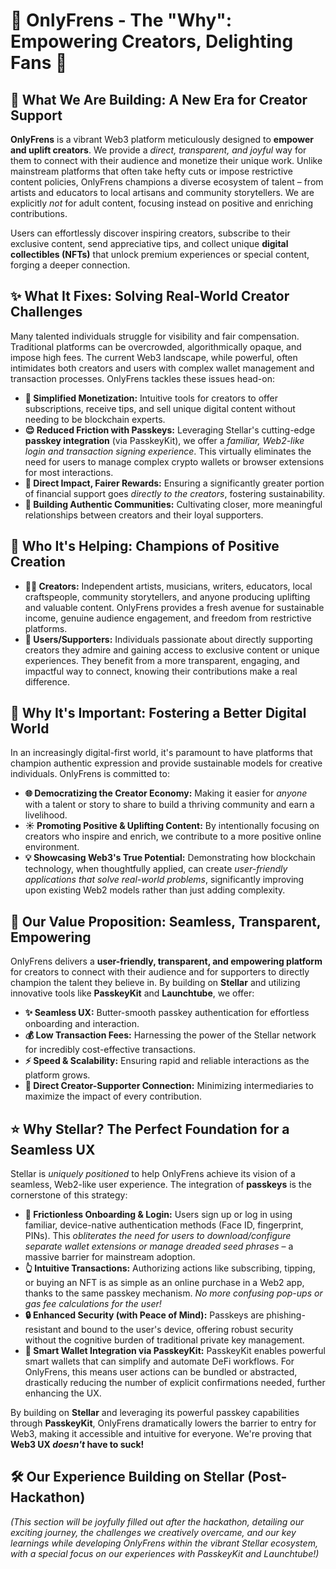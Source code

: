 # 💖 OnlyFrens - The "Why": Empowering Creators, Delighting Fans 🚀

## 🌟 What We Are Building: A New Era for Creator Support

**OnlyFrens** is a vibrant Web3 platform meticulously designed to **empower and uplift creators**. We provide a *direct, transparent, and joyful* way for them to connect with their audience and monetize their unique work. Unlike mainstream platforms that often take hefty cuts or impose restrictive content policies, OnlyFrens champions a diverse ecosystem of talent – from artists and educators to local artisans and community storytellers. We are explicitly *not* for adult content, focusing instead on positive and enriching contributions.

Users can effortlessly discover inspiring creators, subscribe to their exclusive content, send appreciative tips, and collect unique **digital collectibles (NFTs)** that unlock premium experiences or special content, forging a deeper connection.

## ✨ What It Fixes: Solving Real-World Creator Challenges

Many talented individuals struggle for visibility and fair compensation. Traditional platforms can be overcrowded, algorithmically opaque, and impose high fees. The current Web3 landscape, while powerful, often intimidates both creators and users with complex wallet management and transaction processes. OnlyFrens tackles these issues head-on:

*   **💸 Simplified Monetization:** Intuitive tools for creators to offer subscriptions, receive tips, and sell unique digital content without needing to be blockchain experts.
*   **😌 Reduced Friction with Passkeys:** Leveraging Stellar's cutting-edge **passkey integration** (via PasskeyKit), we offer a *familiar, Web2-like login and transaction signing experience*. This virtually eliminates the need for users to manage complex crypto wallets or browser extensions for most interactions.
*   **🤝 Direct Impact, Fairer Rewards:** Ensuring a significantly greater portion of financial support goes *directly to the creators*, fostering sustainability.
*   **🔗 Building Authentic Communities:** Cultivating closer, more meaningful relationships between creators and their loyal supporters.

## 🎯 Who It's Helping: Champions of Positive Creation

*   **🧑‍🎨 Creators:** Independent artists, musicians, writers, educators, local craftspeople, community storytellers, and anyone producing uplifting and valuable content. OnlyFrens provides a fresh avenue for sustainable income, genuine audience engagement, and freedom from restrictive platforms.
*   **💖 Users/Supporters:** Individuals passionate about directly supporting creators they admire and gaining access to exclusive content or unique experiences. They benefit from a more transparent, engaging, and impactful way to connect, knowing their contributions make a real difference.

## 🚀 Why It's Important: Fostering a Better Digital World

In an increasingly digital-first world, it's paramount to have platforms that champion authentic expression and provide sustainable models for creative individuals. OnlyFrens is committed to:

*   **🌐 Democratizing the Creator Economy:** Making it easier for *anyone* with a talent or story to share to build a thriving community and earn a livelihood.
*   **☀️ Promoting Positive & Uplifting Content:** By intentionally focusing on creators who inspire and enrich, we contribute to a more positive online environment.
*   **💡 Showcasing Web3's True Potential:** Demonstrating how blockchain technology, when thoughtfully applied, can create *user-friendly applications that solve real-world problems*, significantly improving upon existing Web2 models rather than just adding complexity.

## 💎 Our Value Proposition: Seamless, Transparent, Empowering

OnlyFrens delivers a **user-friendly, transparent, and empowering platform** for creators to connect with their audience and for supporters to directly champion the talent they believe in. By building on **Stellar** and utilizing innovative tools like **PasskeyKit** and **Launchtube**, we offer:

*   **✨ Seamless UX:** Butter-smooth passkey authentication for effortless onboarding and interaction.
*   **💰 Low Transaction Fees:** Harnessing the power of the Stellar network for incredibly cost-effective transactions.
*   **⚡ Speed & Scalability:** Ensuring rapid and reliable interactions as the platform grows.
*   **🔗 Direct Creator-Supporter Connection:** Minimizing intermediaries to maximize the impact of every contribution.

## ⭐ Why Stellar? The Perfect Foundation for a Seamless UX

Stellar is *uniquely positioned* to help OnlyFrens achieve its vision of a seamless, Web2-like user experience. The integration of **passkeys** is the cornerstone of this strategy:

*   **🔑 Frictionless Onboarding & Login:** Users sign up or log in using familiar, device-native authentication methods (Face ID, fingerprint, PINs). This *obliterates the need for users to download/configure separate wallet extensions or manage dreaded seed phrases* – a massive barrier for mainstream adoption.
*   **👆 Intuitive Transactions:** Authorizing actions like subscribing, tipping, or buying an NFT is as simple as an online purchase in a Web2 app, thanks to the same passkey mechanism. *No more confusing pop-ups or gas fee calculations for the user!*
*   **🔒 Enhanced Security (with Peace of Mind):** Passkeys are phishing-resistant and bound to the user's device, offering robust security without the cognitive burden of traditional private key management.
*   **🤖 Smart Wallet Integration via PasskeyKit:** PasskeyKit enables powerful smart wallets that can simplify and automate DeFi workflows. For OnlyFrens, this means user actions can be bundled or abstracted, drastically reducing the number of explicit confirmations needed, further enhancing the UX.

By building on **Stellar** and leveraging its powerful passkey capabilities through **PasskeyKit**, OnlyFrens dramatically lowers the barrier to entry for Web3, making it accessible and intuitive for everyone. We're proving that **Web3 UX *doesn't* have to suck!**

## 🛠️ Our Experience Building on Stellar (Post-Hackathon)

*(This section will be joyfully filled out after the hackathon, detailing our exciting journey, the challenges we creatively overcame, and our key learnings while developing OnlyFrens within the vibrant Stellar ecosystem, with a special focus on our experiences with PasskeyKit and Launchtube!)* 